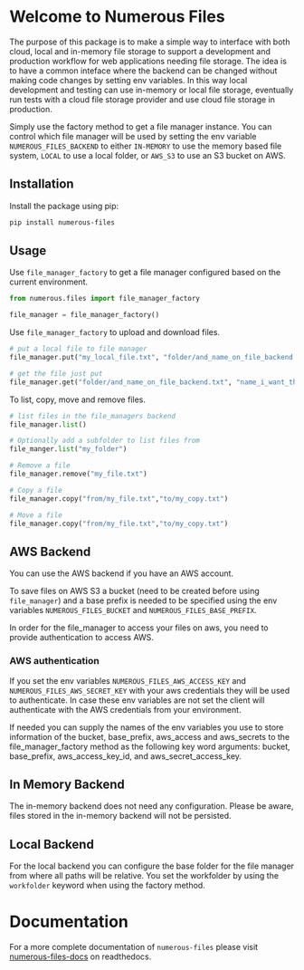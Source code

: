 # Welcome to Numerous Files

The purpose of this package is to make a simple way to interface with both cloud, local and in-memory file storage to support a development and production workflow for web applications needing file storage. The idea is to have a common inteface where the backend can be changed without making code changes by setting env variables. In this way local development and testing can use in-memory or local file storage, eventually run tests with a cloud file storage provider and use cloud file storage in production.

Simply use the factory method to get a file manager instance. You can control which file manager will be used by setting the env variable `NUMEROUS_FILES_BACKEND` to either `IN-MEMORY` to use the memory based file system, `LOCAL` to use a local folder, or `AWS_S3` to use an S3 bucket on AWS.

## Installation

Install the package using pip:

```bash
pip install numerous-files
```

## Usage

Use `file_manager_factory` to get a file manager configured based on the current environment.

```python
from numerous.files import file_manager_factory

file_manager = file_manager_factory()
```

Use `file_manager_factory` to upload and download files.
```python
# put a local file to file manager
file_manager.put("my_local_file.txt", "folder/and_name_on_file_backend.txt")

# get the file just put
file_manager.get("folder/and_name_on_file_backend.txt", "name_i_want_the_file_to_have_locally")
```

To list, copy, move and remove files.
```python
# list files in the file_managers backend
file_manager.list()

# Optionally add a subfolder to list files from
file_manger.list("my_folder")

# Remove a file
file_manager.remove("my_file.txt")

# Copy a file
file_manager.copy("from/my_file.txt","to/my_copy.txt")

# Move a file
file_manager.copy("from/my_file.txt","to/my_copy.txt")
```

## AWS Backend

You can use the AWS backend if you have an AWS account. 

To save files on AWS S3 a bucket (need to be created before using `file_manager`) and a base prefix is needed to be specified using the env variables `NUMEROUS_FILES_BUCKET` and `NUMEROUS_FILES_BASE_PREFIX`.

In order for the file_manager to access your files on aws, you need to provide authentication to access AWS.

### AWS authentication

If you set the env variables `NUMEROUS_FILES_AWS_ACCESS_KEY` and `NUMEROUS_FILES_AWS_SECRET_KEY` with your aws credentials they will be used to authenticate. In case these env variables are not set the client will authenticate with the AWS credentials from your environment.

If needed you can supply the names of the env variables you use to store information of the bucket, base_prefix, aws_access and aws_secrets to the file_manager_factory method as the following key word arguments: bucket, base_prefix, aws_access_key_id, and aws_secret_access_key.

## In Memory Backend

The in-memory backend does not need any configuration. Please be aware, files stored in the in-memory backend will not be persisted.

## Local Backend

For the local backend you can configure the base folder for the file manager from where all paths will be relative. You set the workfolder by using the `workfolder` keyword when using the factory method.

# Documentation
For a more complete documentation of `numerous-files` please visit [numerous-files-docs](https://numerous-files.readthedocs.io/en/latest/) on readthedocs.

